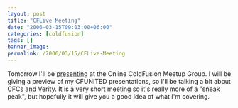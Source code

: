 ```yaml
---
layout: post
title: "CFLive Meeting"
date: "2006-03-15T09:03:00+06:00"
categories: [coldfusion]
tags: []
banner_image: 
permalink: /2006/03/15/CFLive-Meeting
---
```


Tomorrow I'll be <a href="http://coldfusion.meetup.com/17/events/4874951/">presenting</a> at the Online ColdFusion Meetup Group. I will be giving a preview of my CFUNITED presentations, so I'll be talking a bit about CFCs and Verity. It is a very short meeting so it's really more of a "sneak peak", but hopefully it will give you a good idea of what I'm covering.